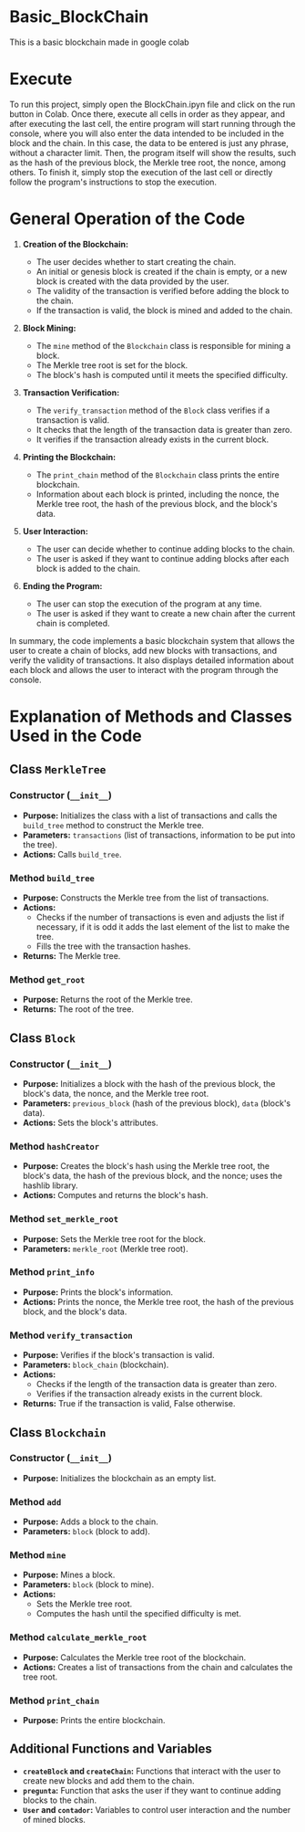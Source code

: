 # Basic_BlockChain
This is a basic blockchain made in google colab 

# Execute

To run this project, simply open the BlockChain.ipyn file and click on the run button in Colab. Once there, execute all cells in order as they appear, and after executing the last cell, the entire program will start running through the console, where you will also enter the data intended to be included in the block and the chain. In this case, the data to be entered is just any phrase, without a character limit.
Then, the program itself will show the results, such as the hash of the previous block, the Merkle tree root, the nonce, among others.
To finish it, simply stop the execution of the last cell or directly follow the program's instructions to stop the execution.

# General Operation of the Code

1. **Creation of the Blockchain:**
   - The user decides whether to start creating the chain.
   - An initial or genesis block is created if the chain is empty, or a new block is created with the data provided by the user.
   - The validity of the transaction is verified before adding the block to the chain.
   - If the transaction is valid, the block is mined and added to the chain.

2. **Block Mining:**
   - The `mine` method of the `Blockchain` class is responsible for mining a block.
   - The Merkle tree root is set for the block.
   - The block's hash is computed until it meets the specified difficulty.

3. **Transaction Verification:**
   - The `verify_transaction` method of the `Block` class verifies if a transaction is valid.
   - It checks that the length of the transaction data is greater than zero.
   - It verifies if the transaction already exists in the current block.

4. **Printing the Blockchain:**
   - The `print_chain` method of the `Blockchain` class prints the entire blockchain.
   - Information about each block is printed, including the nonce, the Merkle tree root, the hash of the previous block, and the block's data.

5. **User Interaction:**
   - The user can decide whether to continue adding blocks to the chain.
   - The user is asked if they want to continue adding blocks after each block is added to the chain.

6. **Ending the Program:**
   - The user can stop the execution of the program at any time.
   - The user is asked if they want to create a new chain after the current chain is completed.

In summary, the code implements a basic blockchain system that allows the user to create a chain of blocks, add new blocks with transactions, and verify the validity of transactions. It also displays detailed information about each block and allows the user to interact with the program through the console.


# Explanation of Methods and Classes Used in the Code

## Class `MerkleTree`

### Constructor (`__init__`)
- **Purpose:** Initializes the class with a list of transactions and calls the `build_tree` method to construct the Merkle tree.
- **Parameters:** `transactions` (list of transactions, information to be put into the tree).
- **Actions:** Calls `build_tree`.

### Method `build_tree`
- **Purpose:** Constructs the Merkle tree from the list of transactions.
- **Actions:**
  - Checks if the number of transactions is even and adjusts the list if necessary, if it is odd it adds the last element of the list to make the tree.
  - Fills the tree with the transaction hashes.
- **Returns:** The Merkle tree.

### Method `get_root`
- **Purpose:** Returns the root of the Merkle tree.
- **Returns:** The root of the tree.

## Class `Block`

### Constructor (`__init__`)
- **Purpose:** Initializes a block with the hash of the previous block, the block's data, the nonce, and the Merkle tree root.
- **Parameters:** `previous_block` (hash of the previous block), `data` (block's data).
- **Actions:** Sets the block's attributes.

### Method `hashCreator`
- **Purpose:** Creates the block's hash using the Merkle tree root, the block's data, the hash of the previous block, and the nonce; uses the hashlib library.
- **Actions:** Computes and returns the block's hash.

### Method `set_merkle_root`
- **Purpose:** Sets the Merkle tree root for the block.
- **Parameters:** `merkle_root` (Merkle tree root).

### Method `print_info`
- **Purpose:** Prints the block's information.
- **Actions:** Prints the nonce, the Merkle tree root, the hash of the previous block, and the block's data.

### Method `verify_transaction`
- **Purpose:** Verifies if the block's transaction is valid.
- **Parameters:** `block_chain` (blockchain).
- **Actions:**
  - Checks if the length of the transaction data is greater than zero.
  - Verifies if the transaction already exists in the current block.
- **Returns:** True if the transaction is valid, False otherwise.

## Class `Blockchain`

### Constructor (`__init__`)
- **Purpose:** Initializes the blockchain as an empty list.

### Method `add`
- **Purpose:** Adds a block to the chain.
- **Parameters:** `block` (block to add).

### Method `mine`
- **Purpose:** Mines a block.
- **Parameters:** `block` (block to mine).
- **Actions:**
  - Sets the Merkle tree root.
  - Computes the hash until the specified difficulty is met.

### Method `calculate_merkle_root`
- **Purpose:** Calculates the Merkle tree root of the blockchain.
- **Actions:** Creates a list of transactions from the chain and calculates the tree root.

### Method `print_chain`
- **Purpose:** Prints the entire blockchain.

## Additional Functions and Variables
- **`createBlock` and `createChain`:** Functions that interact with the user to create new blocks and add them to the chain.
- **`pregunta`:** Function that asks the user if they want to continue adding blocks to the chain.
- **`User` and `contador`:** Variables to control user interaction and the number of mined blocks.
